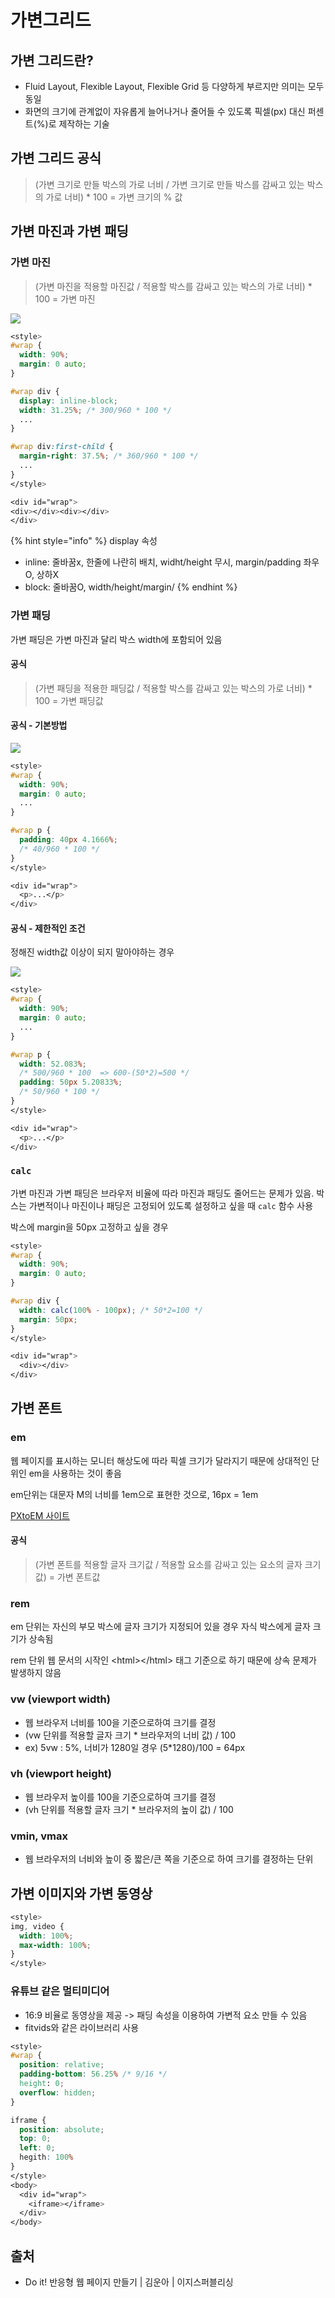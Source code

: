 # 가변그리드

## 가변 그리드란?

* Fluid Layout, Flexible Layout, Flexible Grid 등 다양하게 부르지만 의미는 모두 동일
* 화면의 크기에 관계없이 자유롭게 늘어나거나 줄어들 수 있도록 픽셀(px) 대신 퍼센트(%)로 제작하는 기술

## 가변 그리드 공식

> (가변 크기로 만들 박스의 가로 너비 / 가변 크기로 만들 박스를 감싸고 있는 박스의 가로 너비) \* 100 = 가변 크기의 % 값

## 가변 마진과 가변 패딩

### 가변 마진

> (가변 마진을 적용할 마진값 / 적용할 박스를 감싸고 있는 박스의 가로 너비) \* 100 = 가변 마진

![](<../../.gitbook/assets/image (31).png>)

```css
<style>
#wrap {
  width: 90%;
  margin: 0 auto;
}

#wrap div {
  display: inline-block;
  width: 31.25%; /* 300/960 * 100 */
  ...
}

#wrap div:first-child {
  margin-right: 37.5%; /* 360/960 * 100 */
  ...
}
</style>

<div id="wrap">
<div></div><div></div>
</div>
```

{% hint style="info" %}
display 속성

* inline: 줄바꿈x, 한줄에 나란히 배치, widht/height 무시, margin/padding 좌우O, 상하X
* block: 줄바꿈O, width/height/margin/
{% endhint %}

### 가변 패딩

가변 패딩은 가변 마진과 달리 박스 width에 포함되어 있음

#### 공식

> (가변 패딩을 적용한 패딩값 / 적용할 박스를 감싸고 있는 박스의 가로 너비) \* 100 = 가변 패딩값

#### 공식 - 기본방법

![](<../../.gitbook/assets/image (32).png>)

```css
<style>
#wrap {
  width: 90%;
  margin: 0 auto;
  ...
}

#wrap p {
  padding: 40px 4.1666%;
  /* 40/960 * 100 */
}
</style>

<div id="wrap">
  <p>...</p>
</div>
```

#### 공식 - 제한적인 조건

정해진 width값 이상이 되지 말아야하는 경우

![](<../../.gitbook/assets/image (33).png>)

```css
<style>
#wrap {
  width: 90%;
  margin: 0 auto;
  ...
}

#wrap p {
  width: 52.083%;
  /* 500/960 * 100  => 600-(50*2)=500 */
  padding: 50px 5.20833%;
  /* 50/960 * 100 */
}
</style>

<div id="wrap">
  <p>...</p>
</div>
```

### `calc`

가변 마진과 가변 패딩은 브라우저 비율에 따라 마진과 패딩도 줄어드는 문제가 있음. 박스는 가변적이나 마진이나 패딩은 고정되어 있도록 설정하고 싶을 때 `calc` 함수 사용

박스에 margin을 50px 고정하고 싶을 경우

```css
<style>
#wrap {
  width: 90%;
  margin: 0 auto;
}

#wrap div {
  width: calc(100% - 100px); /* 50*2=100 */
  margin: 50px;
}
</style>

<div id="wrap">
  <div></div>
</div>
```

## 가변 폰트

### em

웹 페이지를 표시하는 모니터 해상도에 따라 픽셀 크기가 달라지기 때문에 상대적인 단위인 em을 사용하는 것이 좋음

em단위는 대문자 M의 너비를 1em으로 표현한 것으로, 16px = 1em

[PXtoEM 사이트](http://pxtoem.com)

#### 공식

> (가변 폰트를 적용할 글자 크기값 / 적용할 요소를 감싸고 있는 요소의 글자 크기값) = 가변 폰트값

### rem

em 단위는 자신의 부모 박스에 글자 크기가 지정되어 있을 경우 자식 박스에게 글자 크기가 상속됨

rem 단위 웹 문서의 시작인 \<html>\</html> 태그 기준으로 하기 때문에 상속 문제가 발생하지 않음

### vw (viewport width)

* 웹 브라우저 너비를 100을 기준으로하여 크기를 결정
* (vw 단위를 적용할 글자 크기 \* 브라우저의 너비 값) / 100
* ex) 5vw : 5%, 너비가 1280일 경우 (5\*1280)/100 = 64px

### vh (viewport height)

* 웹 브라우저 높이를 100을 기준으로하여 크기를 결정
* (vh 단위를 적용할 글자 크기 \* 브라우저의 높이 값) / 100

### vmin, vmax

* 웹 브라우저의 너비와 높이 중 짧은/큰 쪽을 기준으로 하여 크기를 결정하는 단위

## 가변 이미지와 가변 동영상

```css
<style>
img, video {
  width: 100%;
  max-width: 100%;
}
</style>
```

### 유튜브 같은 멀티미디어

* 16:9 비율로 동영상을 제공 -> 패딩 속성을 이용하여 가변적 요소 만들 수 있음
* fitvids와 같은 라이브러리 사용

```css
<style>
#wrap {
  position: relative;
  padding-bottom: 56.25% /* 9/16 */
  height: 0;
  overflow: hidden;  
}

iframe {
  position: absolute;
  top: 0;
  left: 0;
  hegith: 100%
}
</style>
<body>
  <div id="wrap">
    <iframe></iframe>
  </div>
</body>
```

## 출처

* Do it! 반응형 웹 페이지 만들기 | 김운아 | 이지스퍼블리싱
